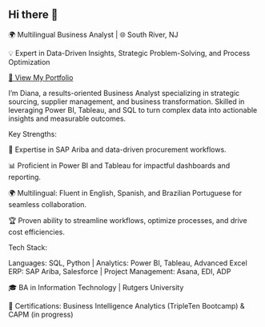 ## Hi there 👋

🌍 Multilingual Business Analyst | 🌐 South River, NJ

💡 Expert in Data-Driven Insights, Strategic Problem-Solving, and Process Optimization

[🔗 View My Portfolio](https://leidiana233122.github.io) 

I’m Diana, a results-oriented Business Analyst specializing in strategic sourcing, supplier management, and business transformation. Skilled in leveraging Power BI, Tableau, and SQL to turn complex data into actionable insights and measurable outcomes.

Key Strengths:

🎯 Expertise in SAP Ariba and data-driven procurement workflows.

📊 Proficient in Power BI and Tableau for impactful dashboards and reporting.

🌍 Multilingual: Fluent in English, Spanish, and Brazilian Portuguese for seamless collaboration.

🏆 Proven ability to streamline workflows, optimize processes, and drive cost efficiencies.

Tech Stack:

Languages: SQL, Python | Analytics: Power BI, Tableau, Advanced Excel
ERP: SAP Ariba, Salesforce | Project Management: Asana, EDI, ADP

🎓 BA in Information Technology | Rutgers University

📜 Certifications: Business Intelligence Analytics (TripleTen Bootcamp) & CAPM (in progress)
